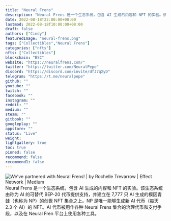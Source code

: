 ```yaml
---
title: "Neural Frens"
description: "Neural Frens 是一个生态系统，包含 AI 生成的内容和 NFT 的实验。该生态系统由称为 AI 的可替代 BEP-20 代币提供支持，并建立在 7,777 只 AI 生成的模因青蛙（也称为 NP）的创世 NFT 集合之上。"
date: 2022-08-18T22:00:00+08:00
lastmod: 2022-08-18T10:00:00+08:00
draft: false
authors: ["Cindy"]
featuredImage: "neural-frens.png"
tags: ["Collectibles","Neural Frens"]
categories: ["nfts"]
nfts: ["Collectibles"]
blockchain: "BSC"
website: "https://neuralfrens.com/"
twitter: "https://twitter.com/NeuralPepe"
discord: "https://discord.com/invite/dfJ7qXyD"
telegram: "https://t.me/neuralpepe"
github: ""
youtube: ""
twitch: ""
facebook: ""
instagram: ""
reddit: ""
medium: ""
steam: ""
gitbook: ""
googleplay: ""
appstore: ""
status: "Live"
weight: 
lightgallery: true
toc: true
pinned: false
recommend: false
recommend1: false
---
```

![We've partnered with Neural Frens! | by Rochelle Trevarrow | Effect Network  | Medium](https://miro.medium.com/max/1400/1*cbQzf-3HL844SBs3D13e3A.png)Neural Frens 是一个生态系统，包含 AI 生成的内容和 NFT 的实验。该生态系统由称为 AI 的可替代 BEP-20 代币提供支持，并建立在 7,777 只 AI 生成的模因青蛙（也称为 NP）的创世 NFT 集合之上。NP 是唯一能够生成新 AI 代币（每天 2.3 个 AI）的 NFT。AI 代币被用作各种 Neural Frens 集合的治理代币和支付手段，以及在 Neural Fren 平台上使用各种工具。